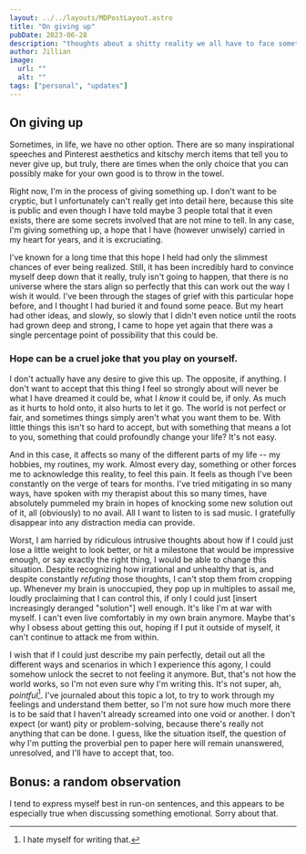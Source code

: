 ```yaml
---
layout: ../../layouts/MDPostLayout.astro
title: "On giving up"
pubDate: 2023-06-28
description: "thoughts about a shitty reality we all have to face sometimes"
author: Jillian
image:
  url: ""
  alt: ""
tags: ["personal", "updates"]
---
```


## On giving up

Sometimes, in life, we have no other option. There are so many inspirational speeches and Pinterest aesthetics and kitschy merch items that tell you to never give up, but truly, there are times when the only choice that you can possibly make for your own good is to throw in the towel.

Right now, I'm in the process of giving something up. I don't want to be cryptic, but I unfortunately can't really get into detail here, because this site is public and even though I have told maybe 3 people total that it even exists, there are some secrets involved that are not mine to tell. In any case, I'm giving something up, a hope that I have (however unwisely) carried in my heart for years, and it is excruciating. 

I've known for a long time that this hope I held had only the slimmest chances of ever being realized. Still, it has been incredibly hard to convince myself deep down that it really, truly isn't going to happen, that there is no universe where the stars align so perfectly that this can work out the way I wish it would. I've been through the stages of grief with this particular hope before, and I thought I had buried it and found some peace. But my heart had other ideas, and slowly, so slowly that I didn't even notice until the roots had grown deep and strong, I came to hope yet again that there was a single percentage point of possibility that this could be.  

### Hope can be a cruel joke that you play on yourself. 

I don't actually have any desire to give this up. The opposite, if anything. I don't want to accept that this thing I feel so strongly about will never be what I have dreamed it could be, what I _know_ it could be, if only. As much as it hurts to hold onto, it also hurts to let it go. The world is not perfect or fair, and sometimes things simply aren't what you want them to be. With little things this isn't so hard to accept, but with something that means a lot to you, something that could profoundly change your life? It's not easy.

And in this case, it affects so many of the different parts of my life -- my hobbies, my routines, my work. Almost every day, something or other forces me to acknowledge this reality, to feel this pain. It feels as though I've been constantly on the verge of tears for months. I've tried mitigating in so many ways, have spoken with my therapist about this so many times, have absolutely pummeled my brain in hopes of knocking some new solution out of it, all (obviously) to no avail. All I want to listen to is sad music. I gratefully disappear into any distraction media can provide. 

Worst, I am harried by ridiculous intrusive thoughts about how if I could just lose a little weight to look better, or hit a milestone that would be impressive enough, or say exactly the right thing, I would be able to change this situation. Despite recognizing how irrational and unhealthy that is, and despite constantly _refuting_ those thoughts, I can't stop them from cropping up. Whenever my brain is unoccupied, they pop up in multiples to assail me, loudly proclaiming that I can control this, if only I could just [insert increasingly deranged "solution"] well enough. It's like I'm at war with myself. I can't even live comfortably in my own brain anymore. Maybe that's why I obsess about getting this out, hoping if I put it outside of myself, it can't continue to attack me from within.

I wish that if I could just describe my pain perfectly, detail out all the different ways and scenarios in which I experience this agony, I could somehow unlock the secret to not feeling it anymore. But, that's not how the world works, so I'm not even sure why I'm writing this. It's not super, ah, _pointful_[^1]. I've journaled about this topic a lot, to try to work through my feelings and understand them better, so I'm not sure how much more there is to be said that I haven't already screamed into one void or another. I don't expect (or want) pity or problem-solving, because there's really not anything that can be done. I guess, like the situation itself, the question of why I'm putting the proverbial pen to paper here will remain unanswered, unresolved, and I'll have to accept that, too.

## Bonus: a random observation

I tend to express myself best in run-on sentences, and this appears to be especially true when discussing something emotional. Sorry about that.

[^1]: I hate myself for writing that.
